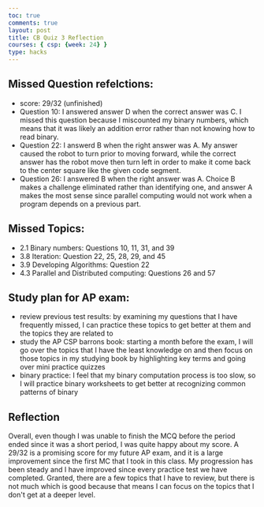 ```yaml
---
toc: true
comments: true
layout: post
title: CB Quiz 3 Reflection
courses: { csp: {week: 24} }
type: hacks
---
```

## Missed Question refelctions:
- score: 29/32 (unfinished)
- Question 10: I answered answer D when the correct answer was C. I missed this question because I miscounted my binary numbers, which means that it was likely an addition error rather than not knowing how to read binary.
- Question 22: I answerd B when the right answer was A. My answer caused the robot to turn prior to moving forward, while the correct answer has the robot move then turn left in order to make it come back to the center square like the given code segment.
- Question 26: I answered B when the right answer was A. Choice B makes a challenge eliminated rather than identifying one, and answer A makes the most sense since parallel computing would not work when a program depends on a previous part.

## Missed Topics:
- 2.1 Binary numbers: Questions 10, 11, 31, and 39
- 3.8 Iteration: Question 22, 25, 28, 29, and 45
- 3.9 Developing Algorithms: Question 22
- 4.3 Parallel and Distributed computing: Questions 26 and 57

## Study plan for AP exam:
- review previous test results: by examining my questions that I have frequently missed, I can practice these topics to get better at them and the topics they are related to
- study the AP CSP barrons book: starting a month before the exam, I will go over the topics that I have the least knowledge on and then focus on those topics in my studying book by highlighting key terms and going over mini practice quizzes
- binary practice: I feel that my binary computation process is too slow, so I will practice binary worksheets to get better at recognizing common patterns of binary

## Reflection
Overall, even though I was unable to finish the MCQ before the period ended since it was a short period, I was quite happy about my score. A 29/32 is a promising score for my future AP exam, and it is a large improvement since the first MC that I took in this class. My progression has been steady and I have improved since every practice test we have completed. Granted, there are a few topics that I have to review, but there is not much which is good because that means I can focus on the topics that I don't get at a deeper level.